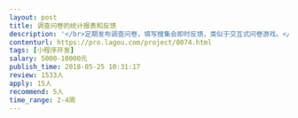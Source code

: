 ```yaml
---                
layout: post       
title: 调查问卷的统计报表和反馈           
description: '</br>定期发布调查问卷，填写搜集会即时反馈，类似于交互式问卷游戏。</br>每道题后面类似于性格测试一样的反馈，反馈不仅仅是文字还有图表和图像。</br>所有问卷可以形成一份统计报告。</br>可以编辑统计报告，加入分析和说明。</br>统计报告可以发回给填写者。</br>对填写者的定期跟踪互动。</br>有问卷社区可以让填写者在上面和其他填写者交流。</br>'     
contenturl: https://pro.lagou.com/project/8074.html      
tags: [小程序开发]            
salary: 5000-10000元          
publish_time: 2018-05-25 10:31:17         
review: 1533人                   
apply: 15人                   
recommend: 5人                   
time_range: 2-4周              
---                 
```

